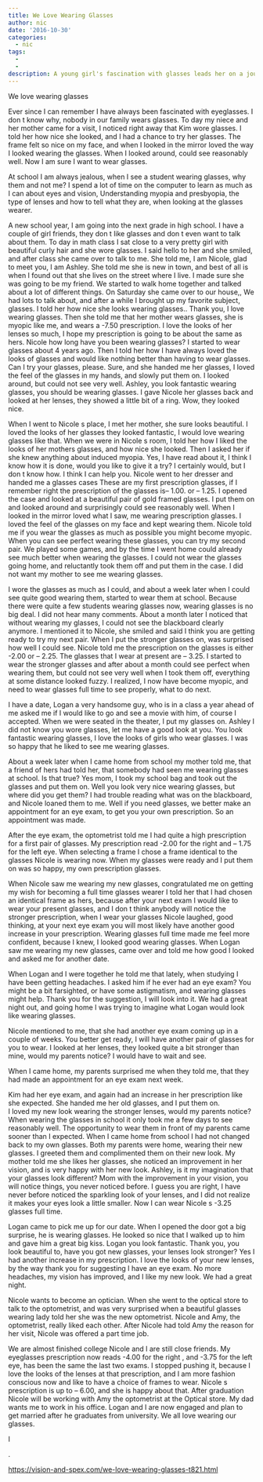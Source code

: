 ```yaml
---
title: We Love Wearing Glasses
author: nic
date: '2016-10-30'
categories:
  - nic
tags:
  - 
  - 
description: A young girl's fascination with glasses leads her on a journey towards adopting them herself.
---
```

We love wearing glasses




Ever since I can remember I have always been fascinated with eyeglasses.
I don t know why, nobody in our family wears glasses.
To day my niece and her mother came for a visit,
I noticed right away that Kim wore glasses.
I told her how nice she looked, and I had a chance to try her glasses.
The frame felt so nice on my face, and when I looked in the mirror loved the way I looked wearing the glasses.
When I looked around, could see reasonably well.
Now I am sure I want to wear glasses.

At school I am always jealous, when I see a student wearing glasses, why them and not me?
I spend a lot of time on the computer to learn as much as I can about eyes and vision,
Understanding myopia and presbyopia, the type of lenses and how to tell what they are, when looking at the glasses wearer.

A new school year, I am going into the next grade in high school.
I have a couple of girl friends, they don t like glasses and don t even want to talk about them.
To day in math class I sat close to a very pretty girl with beautiful curly hair and she wore glasses.
I said hello to her and she smiled, and after class she came over to talk to me.
She told me, I am Nicole, glad to meet you, I am Ashley.
She told me she is new in town, and best of all is when I found out that she lives on the street where I live.
I made sure she was going to be my friend.
We started to walk home together and talked about a lot of different things.
On Saturday she came over to our house,,
We had lots to talk about, and after a while I brought up my favorite subject, glasses.
I told her how nice she looks wearing glasses..
Thank you, I love wearing glasses.
Then she told me that her mother wears glasses, she is myopic like me, and wears a -7.50 prescription.
I love the looks of her lenses so much, I hope my prescription is going to be about the same as hers.
Nicole how long have you been wearing glasses?
I started to wear glasses about 4 years ago.
Then I told her how I have always loved the looks of glasses and would like nothing better than having to wear glasses.
Can I try your glasses, please.
Sure, and she handed me her glasses,
I loved the feel of the glasses in my hands, and slowly put them on.
I looked around, but could not see very well.
Ashley, you look fantastic wearing glasses, you should be wearing glasses.
I gave Nicole her glasses back and looked at her lenses, they showed a little bit of a ring. 
Wow, they looked nice.

When I went to Nicole s place, I met her mother, she sure looks beautiful.
I loved the looks of her glasses they looked fantastic, I would love wearing glasses like that.
When we were in Nicole s room, I told her how I liked the looks of her mothers glasses, and how nice she looked. 
Then I asked her if she knew anything about induced myopia.
Yes, I have read about it, I think I know how it is done, would you like to give it a try?
I certainly would, but I don t know how.
I think I can help you.
Nicole went to her dresser and handed me a glasses cases
These are my first prescription glasses, if I remember right the prescription of the glasses is– 1.00.      or – 1.25.
I opened the case and looked at a beautiful pair of gold framed glasses.
I put them on and looked around and surprisingly could see reasonably well.
When I looked in the mirror loved what I saw, me wearing prescription glasses.
I loved the feel of the glasses on my face and kept wearing them.
Nicole told me if you wear the glasses as much as possible you might become myopic.
When you can see perfect wearing these glasses, you can try my second pair.
We played some games, and by the time I went home could already see much better when wearing the glasses.
I could not wear the glasses going home, and reluctantly took them off and put them in the case.
I did not want my mother to see me wearing glasses.


I wore the glasses as much as I could, and about a week later when I could see quite good wearing them, started to wear them at school. 
Because there were quite a few students wearing glasses now, wearing glasses is no big deal. 
I did not hear many comments.
About a month later I noticed that without wearing my glasses, I could not see the blackboard clearly anymore.
I mentioned it to Nicole, she smiled and said I think you are getting ready to try my next pair. 
When I put the stronger glasses on, was surprised how well I could see.
Nicole told me the prescription on the glasses is either -2.00 or – 2.25.
The glasses that I wear at present are – 3.25.
I started to wear the stronger glasses and after about a month could see perfect when wearing them, but could not see very well when I took them off, everything at some distance looked fuzzy.
I realized, I now have become myopic, and need to wear glasses full time to see properly, what to do next.

I have a date, Logan a very handsome guy, who is in a class a year ahead of me asked me if I would like to go and see a movie with him, of course I accepted.
When we were seated in the theater, I put my glasses on. 
Ashley I did not know you wore glasses, let me have a good look at you.
You look fantastic wearing glasses, I love the looks of girls who wear glasses.
I was so happy that he liked to see me wearing glasses.

About a week later when I came home from school my mother told me, that a friend of hers had told her, that somebody had seen me wearing glasses at school.
Is that true?
Yes mom, I took my school bag and took out the glasses and put them on.
Well you look very nice wearing glasses, but where did you get them?
I had trouble reading what was on the blackboard, and Nicole loaned them to me.
Well if you need glasses, we better make an appointment for an eye exam, to get you your own prescription.
So an appointment was made.

After the eye exam, the optometrist told me I had quite a high prescription for a first pair of glasses.
My prescription read -2.00 for the right and – 1.75 for the left eye.
When selecting a frame I chose a frame identical to the glasses Nicole is wearing now.
When my glasses were ready and I put them on was so happy, my own prescription glasses.


When Nicole saw me wearing my new glasses, congratulated me on getting my wish for becoming a full time glasses wearer
I told her that I had chosen an identical frame as hers, because after your next exam I would like to wear your present glasses, and I don t think anybody will notice the stronger prescription, when I wear your glasses
Nicole laughed, good thinking, at your next eye exam you will most likely have another good increase in your prescription.
Wearing glasses full time made me feel more confident, because I knew, I looked good wearing glasses.
When Logan saw me wearing my new glasses, came over and told me how good I looked and asked me for another date.

When Logan and I were together he told me that lately, when studying I have been getting headaches.
I asked him if he ever had an eye exam?
You might be a bit farsighted, or have some astigmatism, and wearing glasses might help.
Thank you for the suggestion, I will look into it.
We had a great night out, and going home I was trying to imagine what Logan would look like wearing glasses.


Nicole mentioned to me, that she had another eye exam coming up in a couple of weeks.
You better get ready, I will have another pair of glasses for you to wear.
I looked at her lenses, they looked quite a bit stronger than mine, would my parents notice?
I would have to wait and see.

When I came home, my parents surprised me when they told me, that they had made an appointment for an eye exam next week.

Kim had her eye exam, and again had an increase in her prescription like she expected.
She handed me her old glasses, and I put them on.  
I loved my new look wearing the stronger lenses, would my parents notice?
When wearing the glasses in school it only took me a few days to see reasonably well.
The opportunity to wear them in front of my parents came sooner than I expected.
When I came home from school I had not changed back to my own glasses.
Both my parents were home, wearing their new glasses.
I greeted them and complimented them on their new look.
My mother told me she likes her glasses, she noticed an improvement in her vision, and is very happy with her new look.
Ashley, is it my imagination that your glasses look different?
Mom with the improvement in your vision, you will notice things, you never noticed before.
I guess you are right, I have never before noticed the sparkling look of your lenses, 
and I did not realize it makes your eyes look a little smaller.
Now I can wear Nicole s  -3.25 glasses full time.

Logan came to pick me up for our date.
When I opened the door got a big surprise, he is wearing glasses.
He looked so nice that I walked up to him and gave him a great big kiss.
Logan you look fantastic.
Thank you, you look beautiful to, have you got new glasses, your lenses look stronger?
Yes I had another increase in my prescription.
I love the looks of your new lenses, by the way thank you for suggesting I have an eye exam.
No more headaches, my vision has improved, and I like my new look.
We had a great night.

Nicole wants to become an optician.
When she went to the optical store to talk to the optometrist, and was very surprised when a beautiful glasses wearing lady told her she was the new optometrist.
Nicole and Amy, the optometrist, really liked each other.
After Nicole had told Amy the reason for her visit, Nicole was offered a part time job.

We are almost finished college Nicole and I are still close friends.
My eyeglasses prescription now reads -4.00 for the right , and -3.75 for the left eye, has been the same the last two exams.
I stopped pushing it, because I love the looks of the lenses at that prescription, and I am more fashion conscious now and like to have a choice of frames to wear.
Nicole s prescription is up to – 6.00, and she is happy about that.
After graduation Nicole will be working with Amy the optometrist at the Optical store.
My dad wants me to work in his office.
Logan and I are now engaged and plan to get married after he graduates from university.
We all love wearing our glasses.

I




















.

https://vision-and-spex.com/we-love-wearing-glasses-t821.html